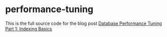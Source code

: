 # performance-tuning

This is the full source code for the blog post [Database Performance Tuning Part 1: Indexing Basics](https://www.dataglot.co.uk/database-performance-tuning-part-1-indexing-basics/)
